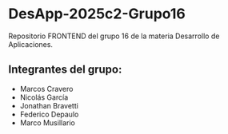 # DesApp-2025c2-Grupo16

Repositorio FRONTEND del grupo 16 de la materia Desarrollo de Aplicaciones.

## Integrantes del grupo:

 * Marcos Cravero
 * Nicolás García 
 * Jonathan Bravetti
 * Federico Depaulo
 * Marco Musillario